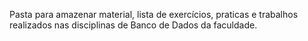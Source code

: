 Pasta para amazenar material, lista de exercícios, praticas e trabalhos realizados nas disciplinas de Banco de Dados da faculdade. 
